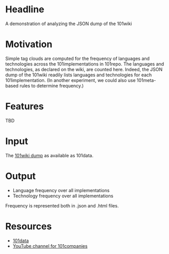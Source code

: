 # Headline

A demonstration of analyzing the JSON dump of the 101wiki

# Motivation

Simple tag clouds are computed for the frequency of languages and technologies across the 101implementations in 101repo. The languages and technologies, as declared on the wiki, are counted here. Indeed, the JSON dump of the 101wiki readily lists languages and technologies for each 101implementation. (In another experiment, we could also use 101meta-based rules to determine frequency.)

# Features

TBD

# Input 

The [101wiki dump](http://data.101companies.org/dumps/Wiki101Full.json) as available as 101data.

# Output

* Language frequency over all implementations
* Technology frequency over all implementations 

Frequency is represented both in .json and .html files.

# Resources 

* [101data](http://data.101companies.org)
* [YouTube channel for 101companies](http://www.youtube.com/channel/UCzecm5qz_9KDcxuhgbRDy-w)

